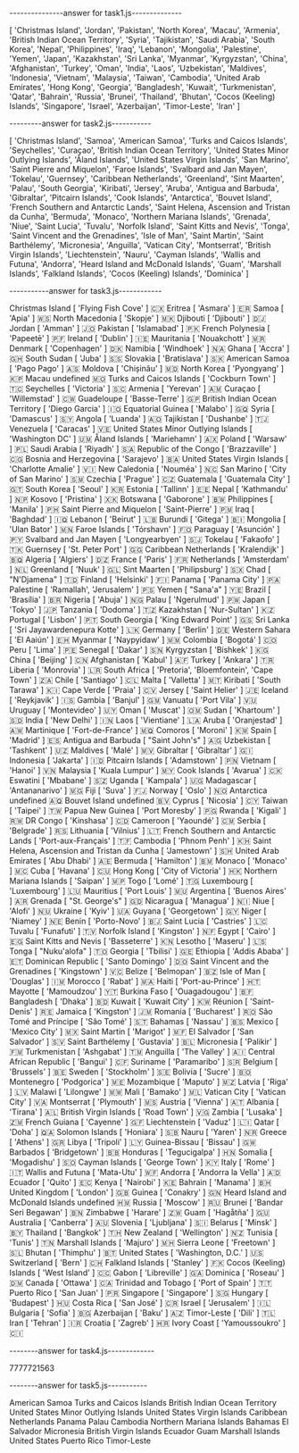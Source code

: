 ---------------answer for task1.js--------------

[
  'Christmas Island',
  'Jordan',
  'Pakistan',
  'North Korea',
  'Macau',
  'Armenia',
  'British Indian Ocean Territory',
  'Syria',
  'Tajikistan',
  'Saudi Arabia',
  'South Korea',
  'Nepal',
  'Philippines',
  'Iraq',
  'Lebanon',
  'Mongolia',
  'Palestine',
  'Yemen',
  'Japan',
  'Kazakhstan',
  'Sri Lanka',
  'Myanmar',
  'Kyrgyzstan',
  'China',
  'Afghanistan',
  'Turkey',
  'Oman',
  'India',
  'Laos',
  'Uzbekistan',
  'Maldives',
  'Indonesia',
  'Vietnam',
  'Malaysia',
  'Taiwan',
  'Cambodia',
  'United Arab Emirates',
  'Hong Kong',
  'Georgia',
  'Bangladesh',
  'Kuwait',
  'Turkmenistan',
  'Qatar',
  'Bahrain',
  'Russia',
  'Brunei',
  'Thailand',
  'Bhutan',
  'Cocos (Keeling) Islands',
  'Singapore',
  'Israel',
  'Azerbaijan',
  'Timor-Leste',
  'Iran'
]



---------answer for task2.js-----------

[
  'Christmas Island',
  'Samoa',
  'American Samoa',
  'Turks and Caicos Islands',
  'Seychelles',
  'Curaçao',
  'British Indian Ocean Territory',
  'United States Minor Outlying Islands',
  'Åland Islands',
  'United States Virgin Islands',
  'San Marino',
  'Saint Pierre and Miquelon',
  'Faroe Islands',
  'Svalbard and Jan Mayen',
  'Tokelau',
  'Guernsey',
  'Caribbean Netherlands',
  'Greenland',
  'Sint Maarten',
  'Palau',
  'South Georgia',
  'Kiribati',
  'Jersey',
  'Aruba',
  'Antigua and Barbuda',
  'Gibraltar',
  'Pitcairn Islands',
  'Cook Islands',
  'Antarctica',
  'Bouvet Island',
  'French Southern and Antarctic Lands',
  'Saint Helena, Ascension and Tristan da Cunha',
  'Bermuda',
  'Monaco',
  'Northern Mariana Islands',
  'Grenada',
  'Niue',
  'Saint Lucia',
  'Tuvalu',
  'Norfolk Island',
  'Saint Kitts and Nevis',
  'Tonga',
  'Saint Vincent and the Grenadines',
  'Isle of Man',
  'Saint Martin',
  'Saint Barthélemy',
  'Micronesia',
  'Anguilla',
  'Vatican City',
  'Montserrat',
  'British Virgin Islands',
  'Liechtenstein',
  'Nauru',
  'Cayman Islands',
  'Wallis and Futuna',
  'Andorra',
  'Heard Island and McDonald Islands',
  'Guam',
  'Marshall Islands',
  'Falkland Islands',
  'Cocos (Keeling) Islands',
  'Dominica'
]



-----------answer for task3.js------------


Christmas Island [ 'Flying Fish Cove' ] 🇨🇽
Eritrea [ 'Asmara' ] 🇪🇷
Samoa [ 'Apia' ] 🇼🇸
North Macedonia [ 'Skopje' ] 🇲🇰
Djibouti [ 'Djibouti' ] 🇩🇯
Jordan [ 'Amman' ] 🇯🇴
Pakistan [ 'Islamabad' ] 🇵🇰
French Polynesia [ 'Papeetē' ] 🇵🇫
Ireland [ 'Dublin' ] 🇮🇪
Mauritania [ 'Nouakchott' ] 🇲🇷
Denmark [ 'Copenhagen' ] 🇩🇰
Namibia [ 'Windhoek' ] 🇳🇦
Ghana [ 'Accra' ] 🇬🇭
South Sudan [ 'Juba' ] 🇸🇸
Slovakia [ 'Bratislava' ] 🇸🇰
American Samoa [ 'Pago Pago' ] 🇦🇸
Moldova [ 'Chișinău' ] 🇲🇩
North Korea [ 'Pyongyang' ] 🇰🇵
Macau undefined 🇲🇴
Turks and Caicos Islands [ 'Cockburn Town' ] 🇹🇨
Seychelles [ 'Victoria' ] 🇸🇨
Armenia [ 'Yerevan' ] 🇦🇲
Curaçao [ 'Willemstad' ] 🇨🇼
Guadeloupe [ 'Basse-Terre' ] 🇬🇵
British Indian Ocean Territory [ 'Diego Garcia' ] 🇮🇴
Equatorial Guinea [ 'Malabo' ] 🇬🇶
Syria [ 'Damascus' ] 🇸🇾
Angola [ 'Luanda' ] 🇦🇴
Tajikistan [ 'Dushanbe' ] 🇹🇯
Venezuela [ 'Caracas' ] 🇻🇪
United States Minor Outlying Islands [ 'Washington DC' ] 🇺🇲
Åland Islands [ 'Mariehamn' ] 🇦🇽
Poland [ 'Warsaw' ] 🇵🇱
Saudi Arabia [ 'Riyadh' ] 🇸🇦
Republic of the Congo [ 'Brazzaville' ] 🇨🇬
Bosnia and Herzegovina [ 'Sarajevo' ] 🇧🇦
United States Virgin Islands [ 'Charlotte Amalie' ] 🇻🇮
New Caledonia [ 'Nouméa' ] 🇳🇨
San Marino [ 'City of San Marino' ] 🇸🇲
Czechia [ 'Prague' ] 🇨🇿
Guatemala [ 'Guatemala City' ] 🇬🇹
South Korea [ 'Seoul' ] 🇰🇷
Estonia [ 'Tallinn' ] 🇪🇪
Nepal [ 'Kathmandu' ] 🇳🇵
Kosovo [ 'Pristina' ] 🇽🇰
Botswana [ 'Gaborone' ] 🇧🇼
Philippines [ 'Manila' ] 🇵🇭
Saint Pierre and Miquelon [ 'Saint-Pierre' ] 🇵🇲
Iraq [ 'Baghdad' ] 🇮🇶
Lebanon [ 'Beirut' ] 🇱🇧
Burundi [ 'Gitega' ] 🇧🇮
Mongolia [ 'Ulan Bator' ] 🇲🇳
Faroe Islands [ 'Tórshavn' ] 🇫🇴
Paraguay [ 'Asunción' ] 🇵🇾
Svalbard and Jan Mayen [ 'Longyearbyen' ] 🇸🇯
Tokelau [ 'Fakaofo' ] 🇹🇰
Guernsey [ 'St. Peter Port' ] 🇬🇬
Caribbean Netherlands [ 'Kralendijk' ] 🇧🇶
Algeria [ 'Algiers' ] 🇩🇿
France [ 'Paris' ] 🇫🇷
Netherlands [ 'Amsterdam' ] 🇳🇱
Greenland [ 'Nuuk' ] 🇬🇱
Sint Maarten [ 'Philipsburg' ] 🇸🇽
Chad [ "N'Djamena" ] 🇹🇩
Finland [ 'Helsinki' ] 🇫🇮
Panama [ 'Panama City' ] 🇵🇦
Palestine [ 'Ramallah', 'Jerusalem' ] 🇵🇸
Yemen [ "Sana'a" ] 🇾🇪
Brazil [ 'Brasília' ] 🇧🇷
Nigeria [ 'Abuja' ] 🇳🇬
Palau [ 'Ngerulmud' ] 🇵🇼
Japan [ 'Tokyo' ] 🇯🇵
Tanzania [ 'Dodoma' ] 🇹🇿
Kazakhstan [ 'Nur-Sultan' ] 🇰🇿
Portugal [ 'Lisbon' ] 🇵🇹
South Georgia [ 'King Edward Point' ] 🇬🇸
Sri Lanka [ 'Sri Jayawardenepura Kotte' ] 🇱🇰
Germany [ 'Berlin' ] 🇩🇪
Western Sahara [ 'El Aaiún' ] 🇪🇭
Myanmar [ 'Naypyidaw' ] 🇲🇲
Colombia [ 'Bogotá' ] 🇨🇴
Peru [ 'Lima' ] 🇵🇪
Senegal [ 'Dakar' ] 🇸🇳
Kyrgyzstan [ 'Bishkek' ] 🇰🇬
China [ 'Beijing' ] 🇨🇳
Afghanistan [ 'Kabul' ] 🇦🇫
Turkey [ 'Ankara' ] 🇹🇷
Liberia [ 'Monrovia' ] 🇱🇷
South Africa [ 'Pretoria', 'Bloemfontein', 'Cape Town' ] 🇿🇦
Chile [ 'Santiago' ] 🇨🇱
Malta [ 'Valletta' ] 🇲🇹
Kiribati [ 'South Tarawa' ] 🇰🇮
Cape Verde [ 'Praia' ] 🇨🇻
Jersey [ 'Saint Helier' ] 🇯🇪
Iceland [ 'Reykjavik' ] 🇮🇸
Gambia [ 'Banjul' ] 🇬🇲
Vanuatu [ 'Port Vila' ] 🇻🇺
Uruguay [ 'Montevideo' ] 🇺🇾
Oman [ 'Muscat' ] 🇴🇲
Sudan [ 'Khartoum' ] 🇸🇩
India [ 'New Delhi' ] 🇮🇳
Laos [ 'Vientiane' ] 🇱🇦
Aruba [ 'Oranjestad' ] 🇦🇼
Martinique [ 'Fort-de-France' ] 🇲🇶
Comoros [ 'Moroni' ] 🇰🇲
Spain [ 'Madrid' ] 🇪🇸
Antigua and Barbuda [ "Saint John's" ] 🇦🇬
Uzbekistan [ 'Tashkent' ] 🇺🇿
Maldives [ 'Malé' ] 🇲🇻
Gibraltar [ 'Gibraltar' ] 🇬🇮
Indonesia [ 'Jakarta' ] 🇮🇩
Pitcairn Islands [ 'Adamstown' ] 🇵🇳
Vietnam [ 'Hanoi' ] 🇻🇳
Malaysia [ 'Kuala Lumpur' ] 🇲🇾
Cook Islands [ 'Avarua' ] 🇨🇰
Eswatini [ 'Mbabane' ] 🇸🇿
Uganda [ 'Kampala' ] 🇺🇬
Madagascar [ 'Antananarivo' ] 🇲🇬
Fiji [ 'Suva' ] 🇫🇯
Norway [ 'Oslo' ] 🇳🇴
Antarctica undefined 🇦🇶
Bouvet Island undefined 🇧🇻
Cyprus [ 'Nicosia' ] 🇨🇾
Taiwan [ 'Taipei' ] 🇹🇼
Papua New Guinea [ 'Port Moresby' ] 🇵🇬
Rwanda [ 'Kigali' ] 🇷🇼
DR Congo [ 'Kinshasa' ] 🇨🇩
Cameroon [ 'Yaoundé' ] 🇨🇲
Serbia [ 'Belgrade' ] 🇷🇸
Lithuania [ 'Vilnius' ] 🇱🇹
French Southern and Antarctic Lands [ 'Port-aux-Français' ] 🇹🇫
Cambodia [ 'Phnom Penh' ] 🇰🇭
Saint Helena, Ascension and Tristan da Cunha [ 'Jamestown' ] 🇸🇭
United Arab Emirates [ 'Abu Dhabi' ] 🇦🇪
Bermuda [ 'Hamilton' ] 🇧🇲
Monaco [ 'Monaco' ] 🇲🇨
Cuba [ 'Havana' ] 🇨🇺
Hong Kong [ 'City of Victoria' ] 🇭🇰
Northern Mariana Islands [ 'Saipan' ] 🇲🇵
Togo [ 'Lomé' ] 🇹🇬
Luxembourg [ 'Luxembourg' ] 🇱🇺
Mauritius [ 'Port Louis' ] 🇲🇺
Argentina [ 'Buenos Aires' ] 🇦🇷
Grenada [ "St. George's" ] 🇬🇩
Nicaragua [ 'Managua' ] 🇳🇮
Niue [ 'Alofi' ] 🇳🇺
Ukraine [ 'Kyiv' ] 🇺🇦
Guyana [ 'Georgetown' ] 🇬🇾
Niger [ 'Niamey' ] 🇳🇪
Benin [ 'Porto-Novo' ] 🇧🇯
Saint Lucia [ 'Castries' ] 🇱🇨
Tuvalu [ 'Funafuti' ] 🇹🇻
Norfolk Island [ 'Kingston' ] 🇳🇫
Egypt [ 'Cairo' ] 🇪🇬
Saint Kitts and Nevis [ 'Basseterre' ] 🇰🇳
Lesotho [ 'Maseru' ] 🇱🇸
Tonga [ "Nuku'alofa" ] 🇹🇴
Georgia [ 'Tbilisi' ] 🇬🇪
Ethiopia [ 'Addis Ababa' ] 🇪🇹
Dominican Republic [ 'Santo Domingo' ] 🇩🇴
Saint Vincent and the Grenadines [ 'Kingstown' ] 🇻🇨
Belize [ 'Belmopan' ] 🇧🇿
Isle of Man [ 'Douglas' ] 🇮🇲
Morocco [ 'Rabat' ] 🇲🇦
Haiti [ 'Port-au-Prince' ] 🇭🇹
Mayotte [ 'Mamoudzou' ] 🇾🇹
Burkina Faso [ 'Ouagadougou' ] 🇧🇫
Bangladesh [ 'Dhaka' ] 🇧🇩
Kuwait [ 'Kuwait City' ] 🇰🇼
Réunion [ 'Saint-Denis' ] 🇷🇪
Jamaica [ 'Kingston' ] 🇯🇲
Romania [ 'Bucharest' ] 🇷🇴
São Tomé and Príncipe [ 'São Tomé' ] 🇸🇹
Bahamas [ 'Nassau' ] 🇧🇸
Mexico [ 'Mexico City' ] 🇲🇽
Saint Martin [ 'Marigot' ] 🇲🇫
El Salvador [ 'San Salvador' ] 🇸🇻
Saint Barthélemy [ 'Gustavia' ] 🇧🇱
Micronesia [ 'Palikir' ] 🇫🇲
Turkmenistan [ 'Ashgabat' ] 🇹🇲
Anguilla [ 'The Valley' ] 🇦🇮
Central African Republic [ 'Bangui' ] 🇨🇫
Suriname [ 'Paramaribo' ] 🇸🇷
Belgium [ 'Brussels' ] 🇧🇪
Sweden [ 'Stockholm' ] 🇸🇪
Bolivia [ 'Sucre' ] 🇧🇴
Montenegro [ 'Podgorica' ] 🇲🇪
Mozambique [ 'Maputo' ] 🇲🇿
Latvia [ 'Riga' ] 🇱🇻
Malawi [ 'Lilongwe' ] 🇲🇼
Mali [ 'Bamako' ] 🇲🇱
Vatican City [ 'Vatican City' ] 🇻🇦
Montserrat [ 'Plymouth' ] 🇲🇸
Austria [ 'Vienna' ] 🇦🇹
Albania [ 'Tirana' ] 🇦🇱
British Virgin Islands [ 'Road Town' ] 🇻🇬
Zambia [ 'Lusaka' ] 🇿🇲
French Guiana [ 'Cayenne' ] 🇬🇫
Liechtenstein [ 'Vaduz' ] 🇱🇮
Qatar [ 'Doha' ] 🇶🇦
Solomon Islands [ 'Honiara' ] 🇸🇧
Nauru [ 'Yaren' ] 🇳🇷
Greece [ 'Athens' ] 🇬🇷
Libya [ 'Tripoli' ] 🇱🇾
Guinea-Bissau [ 'Bissau' ] 🇬🇼
Barbados [ 'Bridgetown' ] 🇧🇧
Honduras [ 'Tegucigalpa' ] 🇭🇳
Somalia [ 'Mogadishu' ] 🇸🇴
Cayman Islands [ 'George Town' ] 🇰🇾
Italy [ 'Rome' ] 🇮🇹
Wallis and Futuna [ 'Mata-Utu' ] 🇼🇫
Andorra [ 'Andorra la Vella' ] 🇦🇩
Ecuador [ 'Quito' ] 🇪🇨
Kenya [ 'Nairobi' ] 🇰🇪
Bahrain [ 'Manama' ] 🇧🇭
United Kingdom [ 'London' ] 🇬🇧
Guinea [ 'Conakry' ] 🇬🇳
Heard Island and McDonald Islands undefined 🇭🇲
Russia [ 'Moscow' ] 🇷🇺
Brunei [ 'Bandar Seri Begawan' ] 🇧🇳
Zimbabwe [ 'Harare' ] 🇿🇼
Guam [ 'Hagåtña' ] 🇬🇺
Australia [ 'Canberra' ] 🇦🇺
Slovenia [ 'Ljubljana' ] 🇸🇮
Belarus [ 'Minsk' ] 🇧🇾
Thailand [ 'Bangkok' ] 🇹🇭
New Zealand [ 'Wellington' ] 🇳🇿
Tunisia [ 'Tunis' ] 🇹🇳
Marshall Islands [ 'Majuro' ] 🇲🇭
Sierra Leone [ 'Freetown' ] 🇸🇱
Bhutan [ 'Thimphu' ] 🇧🇹
United States [ 'Washington, D.C.' ] 🇺🇸
Switzerland [ 'Bern' ] 🇨🇭
Falkland Islands [ 'Stanley' ] 🇫🇰
Cocos (Keeling) Islands [ 'West Island' ] 🇨🇨
Gabon [ 'Libreville' ] 🇬🇦
Dominica [ 'Roseau' ] 🇩🇲
Canada [ 'Ottawa' ] 🇨🇦
Trinidad and Tobago [ 'Port of Spain' ] 🇹🇹
Puerto Rico [ 'San Juan' ] 🇵🇷
Singapore [ 'Singapore' ] 🇸🇬
Hungary [ 'Budapest' ] 🇭🇺
Costa Rica [ 'San José' ] 🇨🇷
Israel [ 'Jerusalem' ] 🇮🇱
Bulgaria [ 'Sofia' ] 🇧🇬
Azerbaijan [ 'Baku' ] 🇦🇿
Timor-Leste [ 'Dili' ] 🇹🇱
Iran [ 'Tehran' ] 🇮🇷
Croatia [ 'Zagreb' ] 🇭🇷
Ivory Coast [ 'Yamoussoukro' ] 🇨🇮


--------answer for task4.js-------------

7777721563



--------answer for task5.js-----------

American Samoa
Turks and Caicos Islands
British Indian Ocean Territory
United States Minor Outlying Islands
United States Virgin Islands
Caribbean Netherlands
Panama
Palau
Cambodia
Northern Mariana Islands
Bahamas
El Salvador
Micronesia
British Virgin Islands
Ecuador
Guam
Marshall Islands
United States
Puerto Rico
Timor-Leste





